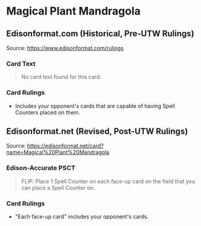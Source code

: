 # Magical Plant Mandragola

## Edisonformat.com (Historical, Pre-UTW Rulings)

Source: https://www.edisonformat.com/rulings

### Card Text

> No card text found for this card.

### Card Rulings

*   Includes your opponent's cards that are capable of having Spell Counters placed on them.

## Edisonformat.net (Revised, Post-UTW Rulings)

Source: https://edisonformat.net/card?name=Magical%20Plant%20Mandragola

### Edison-Accurate PSCT

> FLIP: Place 1 Spell Counter on each face-up card on the field that you can place a Spell Counter on.

### Card Rulings

*   "Each face-up card" includes your opponent's cards.
            